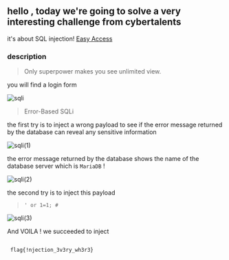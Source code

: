 ## hello , today we're going to solve a very interesting challenge from cybertalents
 it's about SQL injection! [Easy Access](https://cybertalents.com/learn/introduction-to-cybersecurity/sql-injection/challenges/easy-access)


###  description 
> Only superpower makes you see unlimited view.


you will find a login form

![sqli](https://user-images.githubusercontent.com/130427754/231786251-2869af6e-be5f-4628-8c75-755c486ee6ab.png)

>Error-Based SQLi

 the first try is to inject a wrong payload to see if the error message returned by the database can reveal any sensitive information

![sqli(1)](https://user-images.githubusercontent.com/130427754/231788000-1e964092-a1f2-4526-a5c3-eab7a0e0febd.png)

the error message returned by the database shows the name of the database server which is `MariaDB` !

![sqli(2)](https://user-images.githubusercontent.com/130427754/231789116-6ad6dfe8-078d-4b62-a332-f80bd8fa6b6b.png)

the second try is to inject this payload
>` ' or 1=1; # `

![sqli(3)](https://user-images.githubusercontent.com/130427754/231793583-e6c0bd9f-c469-445d-9b03-4c22b4e7dbcc.png)

And VOILA ! we succeeded to inject 
 
```
 
 flag{!njection_3v3ry_wh3r3}
 
```

